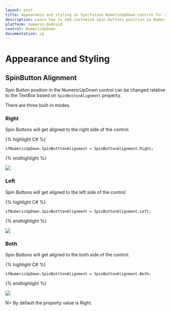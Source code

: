 ```yaml
---
layout: post
title: Appearance and styling in Syncfusion NumericUpDown control for Xamarin.Androidv
description: Learn how to add customize spin buttons position in NumericUpDown.
platform: Xamarin.Android
control: NumericUpDown
documentation: ug
---
```


# Appearance and Styling

## SpinButton Alignment

Spin Button position in the NumericUpDown control can be changed relative to the TextBox based on `SpinButtonAlignment` property. 

There are three built-in modes.

### Right

Spin Buttons will get aligned to the right side of the control.

{% highlight C# %}

	sfNumericUpDown.SpinButttonAlignment = SpinButtonAlignment.Right;

{% endhighlight %}

![](images/right.png)

### Left

Spin Buttons will get aligned to the left side of the control.

{% highlight C# %}

	sfNumericUpDown.SpinButttonAlignment = SpinButtonAlignment.Left;

{% endhighlight %}

![](images/left.png)

### Both

Spin Buttons will get aligned to the both side of the control.

{% highlight C# %}

	sfNumericUpDown.SpinButttonAlignment = SpinButtonAlignment.Both;

{% endhighlight %}

![](images/both.png)

N> By default the property value is Right.



